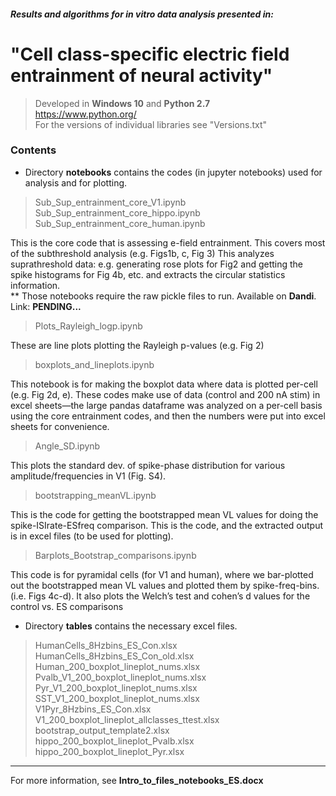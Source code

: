 #### *Results and algorithms for in vitro data analysis presented in:*
# "Cell class-specific electric field entrainment of neural activity"

> Developed in **Windows 10** and **Python 2.7**<br />
> https://www.python.org/<br />
> For the versions of individual libraries see "Versions.txt"

### Contents

* Directory **notebooks** contains the codes (in jupyter notebooks) used for analysis and for plotting.<br />
> Sub_Sup_entrainment_core_V1.ipynb<br />
> Sub_Sup_entrainment_core_hippo.ipynb<br />
> Sub_Sup_entrainment_core_human.ipynb<br />

This is the core code that is assessing e-field entrainment. This covers most of the subthreshold analysis (e.g. Figs1b, c, Fig 3) This analyzes suprathreshold data: e.g. generating rose plots for Fig2 and getting the spike histograms for Fig 4b, etc. and extracts the circular statistics information.<br />
** Those notebooks require the raw pickle files to run. Available on **Dandi**. Link: **PENDING...**

> Plots_Rayleigh_logp.ipynb

These are line plots plotting the Rayleigh p-values (e.g. Fig 2)

> boxplots_and_lineplots.ipynb

This notebook is for making the boxplot data where data is plotted per-cell (e.g. Fig 2d, e). These codes make use of data (control and 200 nA stim) in excel sheets—the large pandas dataframe was analyzed on a per-cell basis using the core entrainment codes, and then the numbers were put into excel sheets for convenience. 

> Angle_SD.ipynb

This plots the standard dev. of spike-phase distribution for various amplitude/frequencies in V1 (Fig. S4).

> bootstrapping_meanVL.ipynb

This is the code for getting the bootstrapped mean VL values for doing the spike-ISIrate-ESfreq comparison. This is the code, and the extracted output is in excel files (to be used for plotting). 

> Barplots_Bootstrap_comparisons.ipynb

This code is for pyramidal cells (for V1 and human), where we bar-plotted out the bootstrapped mean VL values and plotted them by spike-freq-bins. (i.e. Figs 4c-d). It also plots the Welch’s test and cohen’s d values for the control vs. ES comparisons

* Directory **tables** contains the necessary excel files.
> HumanCells_8Hzbins_ES_Con.xlsx<br />
> HumanCells_8Hzbins_ES_Con_old.xlsx<br />
> Human_200_boxplot_lineplot_nums.xlsx<br />
> Pvalb_V1_200_boxplot_lineplot_nums.xlsx<br />
> Pyr_V1_200_boxplot_lineplot_nums.xlsx<br />
> SST_V1_200_boxplot_lineplot_nums.xlsx<br />
> V1Pyr_8Hzbins_ES_Con.xlsx<br />
> V1_200_boxplot_lineplot_allclasses_ttest.xlsx<br />
> bootstrap_output_template2.xlsx<br />
> hippo_200_boxplot_lineplot_Pvalb.xlsx<br />
> hippo_200_boxplot_lineplot_Pyr.xlsx<br />
***

For more information, see **Intro_to_files_notebooks_ES.docx**

